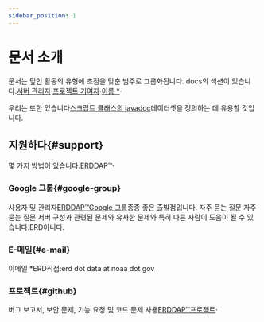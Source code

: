 ```yaml
---
sidebar_position: 1
---
```


# 문서 소개

문서는 덮인 활동의 유형에 초점을 맞춘 범주로 그룹화됩니다. docs의 섹션이 있습니다.[서버 관리자](/docs/category/server-administration/)·[프로젝트 기여자](/docs/category/contributing/)·[이름 *](/docs/category/user/)·

우리는 또한 있습니다[스크립트 클래스의 javadoc](/docs/dokka/)데이터셋을 정의하는 데 유용할 것입니다.

## 지원하다{#support} 
몇 가지 방법이 있습니다.ERDDAP™·
### Google 그룹{#google-group} 
사용자 및 관리자[ERDDAP™Google 그룹](https://groups.google.com/g/erddap)종종 좋은 출발점입니다. 자주 묻는 질문 자주 묻는 질문 서버 구성과 관련된 문제와 유사한 문제와 특히 다른 사람이 도움이 될 수 있습니다.ERD아니다.
### E-메일{#e-mail} 
이메일 *ERD직접:erd dot data at noaa dot gov
### 프로젝트{#github} 
버그 보고서, 보안 문제, 기능 요청 및 코드 문제 사용[ERDDAP™프로젝트](https://github.com/ERDDAP/erddap/)·
